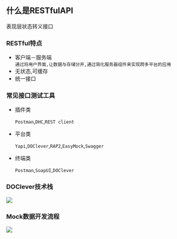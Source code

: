 ## 什么是RESTfulAPI 
表现层状态转义接口 
 
### RESTful特点 
+ 客户端－服务端         
    `通过将用户界面,让数据与存储分开,通过简化服务器组件来实现跨多平台的应用` 
+ 无状态,可缓存 
+ 统一接口 
### 常见接口测试工具 
+ 插件类 
 
    `Postman`,`DHC`,`REST client` 
+ 平台类 
 
    `Yapi`,`DOClever`,`RAP2`,`EasyMock`,`Swagger` 
+ 终端类 
 
    `Postman`,`SoapUI`,`DOClever` 
     
### DOClever技术栈 
![](img/DOClever技术栈.png) 
 
 
### Mock数据开发流程 
![](img/Mock.png) 
